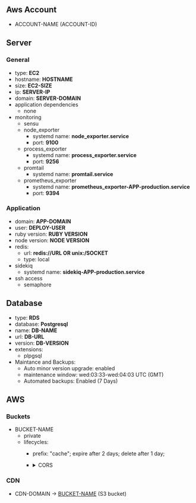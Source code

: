 ## Aws Account

* ACCOUNT-NAME (ACCOUNT-ID) <!-- infinum-dev (7021-9251-8610) -->

## Server

### General

* type: **EC2** <!-- EC2 / ECS / Baremetal -->
* hostname: **HOSTNAME** <!-- rovinj -->
* size: **EC2-SIZE** <!-- t3.large -->
* ip: **SERVER-IP** <!-- 127.0.0.1 -->
* domain: **SERVER-DOMAIN** <!-- cekila.byinfinum.co -->
* application dependencies
  * none
  <!-- * vips (v. 8.7.3) -->
* monitoring
  * sensu
  * node_exporter
    * systemd name: **node_exporter.service**
    * port: **9100**
  * process_exporter
    * systemd name: **process_exporter.service**
    * port: **9256**
  * promtail
    * systemd name: **promtail.service**
  * prometheus_exporter
    * systemd name: **prometheus_exporter-APP-production.service** <!-- prometheus_exporter-cekila-production.service -->
    * port: **9394**

### Application
* domain: **APP-DOMAIN** <!-- cekila.byinfinum.co -->
* user: **DEPLOY-USER** <!-- cekila_deploy -->
* ruby version: **RUBY VERSION** <!-- 2.7.1 -->
* node version: **NODE VERSION** <!-- 14.0.1 -->
* redis:
  * url: **redis://URL OR unix:/SOCKET** <!-- unix:/var/run/redis/redis-cekila.sock -->
  * type: local <!-- local / AWS ElasticCache -->
* sidekiq
  * systemd name: **sidekiq-APP-production.service** <!-- sidekiq-cekila-production.service -->
* ssh access
  * semaphore
  <!-- * stjepan.hadjic@infinum.hr -->

## Database

* type: **RDS**
* database: **Postgresql**
* name: **DB-NAME** <!-- cekila-production -->
* url: **DB-URL** <!-- cekila.abcdefghij.eu-west-1.rds.amazonaws.com -->
* version: **DB-VERSION** <!-- 12.0 -->
* extensions:
  * plpgsql
* Maintance and Backups:
  * Auto minor version upgrade: enabled
  * maintenance window: wed:03:33-wed:04:03 UTC (GMT)
  * Automated backups: Enabled (7 Days)

## AWS

### Buckets

* BUCKET-NAME<span id="s3-APP-prod"></span> <!-- cekila-production<span id="s3-cekila-prod"></span> -->
  * private
  * lifecycles:
    * prefix: "cache"; expire after 2 days; delete after 1 day;
    * <details>
      <summary> CORS </summary>

      ```json
      {
        "CORSRule": {
           "AllowedOrigin": "*",
           "AllowedMethod": [
              "GET",
              "POST",
              "PUT"
           ],
           "MaxAgeSeconds": "3000",
           "ExposeHeader": "ETag",
           "AllowedHeader": [
              "content-type",
              "x-amz-date",
              "x-amz-content-sha256"
           ]
        }
      }
      ```
    </details>

### CDN

* CDN-DOMAIN -> [BUCKET-NAME](#s3-APP-prod) (S3 bucket) <!-- fewfwegwfe.cloudfront.net -> [cekila-production](#s3-cekila-prod) (S3 bucket) -->
